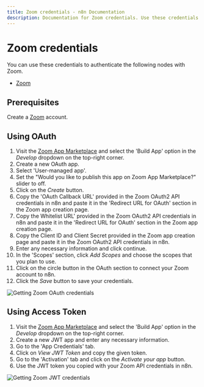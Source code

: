 ```yaml
---
title: Zoom credentials - n8n Documentation
description: Documentation for Zoom credentials. Use these credentials to authenticate Zoom in n8n, a workflow automation platform.
---
```


# Zoom credentials

You can use these credentials to authenticate the following nodes with Zoom.

- [Zoom](/integrations/builtin/app-nodes/n8n-nodes-base.zoom/)

## Prerequisites

Create a [Zoom](https://zoom.us/) account.

## Using OAuth

<!-- !!! tip  Note for n8n Cloud users
    You'll only need to enter the Credentials Name and click on the circle button in the OAuth section to connect your Zoom account to n8n.
 -->

1. Visit the [Zoom App Marketplace](https://marketplace.zoom.us/) and select the 'Build App' option in the *Develop* dropdown on the top-right corner.
2. Create a new OAuth app.
3. Select 'User-managed app'.
4. Set the "Would you like to publish this app on Zoom App Marketplace?" slider to off.
5. Click on the *Create* button.
6. Copy the 'OAuth Callback URL' provided in the Zoom OAuth2 API credentials in n8n and paste it in the 'Redirect URL for OAuth' section in the Zoom app creation page.
7. Copy the Whitelist URL' provided in the Zoom OAuth2 API credentials in n8n and paste it in the 'Redirect URL for OAuth' section in the Zoom app creation page.
8. Copy the Client ID and Client Secret provided in the Zoom app creation page and paste it in the Zoom OAuth2 API credentials in n8n.
9. Enter any necessary information and click continue.
10. In the 'Scopes' section, click *Add Scopes* and choose the scopes that you plan to use.
11. Click on the circle button in the OAuth section to connect your Zoom account to n8n.
12. Click the *Save* button to save your credentials.

![Getting Zoom OAuth credentials](/_images/integrations/builtin/credentials/zoom/using-oauth.gif)

## Using Access Token

1. Visit the [Zoom App Marketplace](https://marketplace.zoom.us/) and select the 'Build App' option in the *Develop* dropdown on the top-right corner.
2. Create a new JWT app and enter any necessary information.
3. Go to the 'App Credentials' tab.
4. Click on *View JWT Token* and copy the given token. <!-- Typo in code repo, needs PR -->
5. Go to the 'Activation' tab and click on the *Activate your app* button.
6. Use the JWT token you copied with your Zoom API credentials in n8n.

![Getting Zoom JWT credentials](/_images/integrations/builtin/credentials/zoom/using-access-token.gif)

